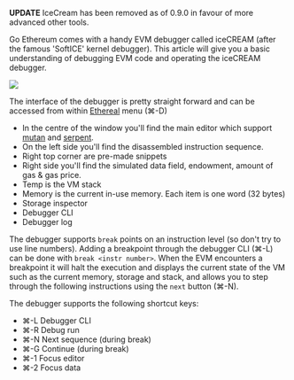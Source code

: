 **UPDATE** IceCream has been removed as of 0.9.0 in favour of more advanced other tools.

Go Ethereum comes with a handy EVM debugger called iceCREAM (after the famous 'SoftICE' kernel debugger). This article will give you a basic understanding of debugging EVM code and operating the iceCREAM debugger.

![](https://photos-5.dropbox.com/t/0/AACUFqkxJZxCr0S_K-65D8lBwFcD9g2fXj0EM6VK8cosTA/12/4270001/png/1024x768/3/1404478800/0/2/Screenshot%202014-07-04%2013.46.16.png/b0UNfgLTmovpciCPHQwXjDKVM2NEUGG4bUuKDhC3jSk)

The interface of the debugger is pretty straight forward and can be accessed from within [Ethereal](http://github.com/ethereum/go-ethereum/) menu (⌘-D)

- In the centre of the window you'll find the main editor which support [mutan](http://github.com/obscuren/mutan) and [serpent]().
- On the left side you'll find the disassembled instruction sequence.
- Right top corner are pre-made snippets
- Right side you'll find the simulated data field, endowment, amount of gas & gas price.
- Temp is the VM stack
- Memory is the current in-use memory. Each item is one word (32 bytes)
- Storage inspector
- Debugger CLI
- Debugger log

The debugger supports `break` points on an instruction level (so don't try to use line numbers). Adding a breakpoint through the debugger CLI (⌘-L) can be done with `break <instr number>`. When the EVM encounters a breakpoint it will halt the execution and displays the current state of the VM such as the current memory, storage and stack, and allows you to step through the following instructions using the `next` button (⌘-N).

The debugger supports the following shortcut keys:
- ⌘-L Debugger CLI 
- ⌘-R Debug run
- ⌘-N Next sequence (during break)
- ⌘-G Continue (during break)
- ⌘-1 Focus editor
- ⌘-2 Focus data